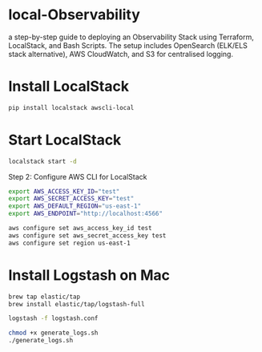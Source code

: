 # local-Observability
a step-by-step guide to deploying an Observability Stack using Terraform, LocalStack, and Bash Scripts. The setup includes OpenSearch (ELK/ELS stack alternative), AWS CloudWatch, and S3 for centralised logging.


# Install LocalStack
```bash
pip install localstack awscli-local
```
# Start LocalStack
```bash
localstack start -d
```
Step 2: Configure AWS CLI for LocalStack
```bash
export AWS_ACCESS_KEY_ID="test"
export AWS_SECRET_ACCESS_KEY="test"
export AWS_DEFAULT_REGION="us-east-1"
export AWS_ENDPOINT="http://localhost:4566"

aws configure set aws_access_key_id test
aws configure set aws_secret_access_key test
aws configure set region us-east-1
```

# Install Logstash on Mac
```bash
brew tap elastic/tap
brew install elastic/tap/logstash-full
```

```bash
logstash -f logstash.conf
```

```bash
chmod +x generate_logs.sh
./generate_logs.sh
```